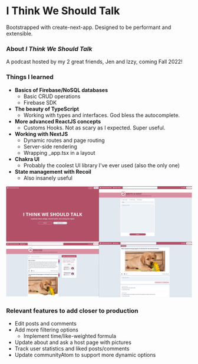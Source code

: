 # I Think We Should Talk

Bootstrapped with create-next-app. Designed to be performant and extensible.

### About _I Think We Should Talk_

A podcast hosted by my 2 great friends, Jen and Izzy, coming Fall 2022!

### Things I learned

- **Basics of Firebase/NoSQL databases**
  - Basic CRUD operations
  - Firebase SDK
- **The beauty of TypeScript**
  - Working with types and interfaces. God bless the autocomplete.
- **More advanced ReactJS concepts**
  - Customs Hooks. Not as scary as I expected. Super useful.
- **Working with NextJS**
  - Dynamic routes and page routing
  - Server-side rendering
  - Wrapping \_app.tsx in a layout
- **Chakra UI**
  - Probably the coolest UI library I've ever used (also the only one)
- **State management with Recoil**
  - Also insanely useful

![mergedImages](./public/images/mergedImages.png)

### Relevant features to add closer to production

- Edit posts and comments
- Add more filtering options
  - Implement time/like-weighted formula
- Update about and ask a host page with pictures
- Track user statistics and liked posts/comments
- Update communityAtom to support more dynamic options
